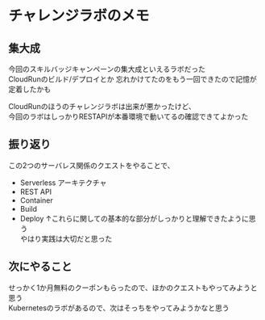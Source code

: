 # チャレンジラボのメモ

## 集大成

今回のスキルバッジキャンペーンの集大成といえるラボだった  
CloudRunのビルド/デプロイとか 忘れかけてたのをもう一回できたので記憶が定着したかも  

CloudRunのほうのチャレンジラボは出来が悪かったけど、  
今回のラボはしっかりRESTAPIが本番環境で動いてるの確認できてよかった  

## 振り返り

この2つのサーバレス関係のクエストをやることで、  
- Serverless アーキテクチャ
- REST API
- Container
- Build
- Deploy
↑これらに関しての基本的な部分がしっかりと理解できたように思う  
やはり実践は大切だと思った

## 次にやること

せっかく1か月無料のクーポンもらったので、ほかのクエストもやってみようと思う  
Kubernetesのラボがあるので、次はそっちをやってみようかなと思う
